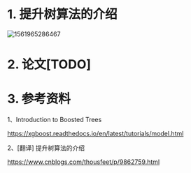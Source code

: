 # 1. 提升树算法的介绍

![1561965286467](./images/1561965286467.png)

# 2. 论文[TODO]



# 3. 参考资料

1、Introduction to Boosted Trees

https://xgboost.readthedocs.io/en/latest/tutorials/model.html

2、[翻译] 提升树算法的介绍

https://www.cnblogs.com/thousfeet/p/9862759.html